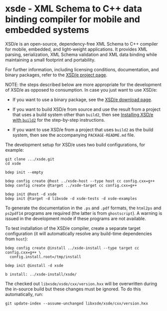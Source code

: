 # xsde - XML Schema to C++ data binding compiler for mobile and embedded systems

XSD/e is an open-source, dependency-free XML Schema to C++ compiler for
mobile, embedded, and light-weight applications. It provides XML parsing,
serialization, XML Schema validation and XML data binding while maintaining a
small footprint and portability.

For further information, including licensing conditions, documentation, and
binary packages, refer to the [XSD/e project
page](https://codesynthesis.com/products/xsde/).

NOTE: the steps described below are more appropriate for the development of
XSD/e as opposed to consumption. In case you just want to use XSD/e:

* If you want to use a binary package, see the [XSD/e download
  page](https://codesynthesis.com/products/xsde/download.xhtml).

* If you want to build XSD/e from source and use the result from a project
  that uses a build system other than `build2`, then see [Installing XSD/e with
  `build2`](https://codesynthesis.com/products/xsde/doc/install-build2.xhtml)
  for the step-by-step instructions.

* If you want to use XSD/e from a project that uses `build2` as the build
  system, then see the accompanying `PACKAGE-README.md` file.

The development setup for XSD/e uses two build configurations, for example:

```
git clone .../xsde.git
cd xsde

bdep init --empty

bdep config create @host ../xsde-host --type host cc config.cxx=g++
bdep config create @target ../xsde-target cc config.cxx=g++

bdep init @host -d xsde
bdep init @target -d libxsde -d xsde-tests -d xsde-examples

```

To generate the documentation in the `.ps` and `.pdf` formats, the `html2ps`
and `ps2pdf14` programs are required (the latter is from `ghostscript`). A
warning is issued in the development mode if these programs are not available.

To test installation of the XSD/e compiler, create a separate target
configuration (it will automatically resolve any build-time dependencies from
`host`):

```
bdep config create @install ../xsde-install --type target cc config.cxx=g++ \
  config.install.root=/tmp/install

bdep init @install -d xsde

b install: ../xsde-install/xsde/
```

The checked out `libxsde/xsde/cxx/version.hxx` will be overwritten during the
in-source build but these changes must be ignored. To do this automatically,
run:

```
git update-index --assume-unchanged libxsde/xsde/cxx/version.hxx
```
